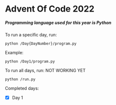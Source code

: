 # Advent Of Code 2022

##### Programming language used for this year is Python

To run a specific day, run:
```
python /Day{DayNumber}/program.py
```

Example:
```
python /Day1/program.py
```

To run all days, run:
NOT WORKING YET
```
python /run.py
```

Completed days:
- [x] Day 1

